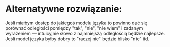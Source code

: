 # Alternatywne rozwiązanie:

Jeśli miałbym dostęp do jakiegoś modelu języka to powinno dać się porównać odległości pomiędzy "tak", "nie", "nie wiem" i zadanym wyrażeniem &mdash; intuicyjnie słowo z najmniejszą odległością będzie najlepsze. Jeśli model języka byłby dobry to "raczej nie" będzie blisko "nie" itd.
